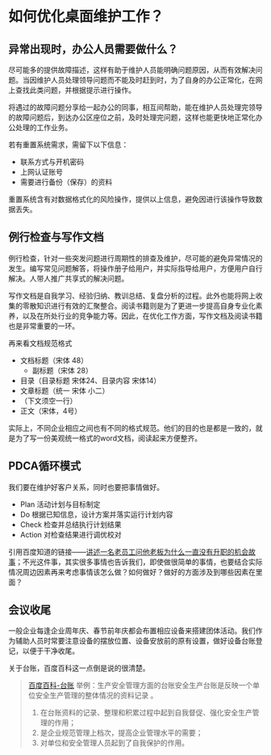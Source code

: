 # 如何优化桌面维护工作？

## 异常出现时，办公人员需要做什么？

尽可能多的提供故障描述，这样有助于维护人员能明确问题原因，从而有效解决问题。当因维护人员处理领导问题而不能及时赶到时，为了自身的办公正常化，在网上查找此类问题，并根据提示进行操作。

将遇过的故障问题分享给一起办公的同事，相互间帮助，能在维护人员处理完领导的故障问题后，到达办公区座位之前，及时处理完问题，这样也能更快地正常化办公处理的工作业务。


若有重置系统需求，需留下以下信息：
* 联系方式与开机密码
* 上网认证账号
* 需要进行备份（保存）的资料

重置系统含有对数据格式化的风险操作，提供以上信息，避免因进行该操作导致数据丢失。

## 例行检查与写作文档

例行检查，针对一些突发问题进行周期性的排查及维护，尽可能的避免异常情况的发生。编写常见问题解答，将操作册子给用户，并实际指导给用户，方便用户自行解决。人带人推广共享式的解决问题。

写作文档是自我学习、经验归纳、教训总结、复盘分析的过程。此外也能将网上收集的零散知识进行有效的汇聚整合。阅读书籍则是为了更进一步提高自身专业化素养，以及在所处行业的竞争能力等。因此，在优化工作方面，写作文档及阅读书籍也是非常重要的一环。

再来看文档规范格式

* 文档标题（宋体 48）
    * 副标题（宋体 28）
* 目录（目录标题 宋体24、目录内容 宋体14）
* 文章标题（统一 宋体 小二）
* （下文须空一行）
* 正文（宋体，4号）

实际上，不同企业相应之间也有不同的格式规范。他们的目的也是都是一致的，就是为了写一份美观统一格式的word文档，阅读起来方便整齐。

## PDCA循环模式

我们要在维护好客户关系，同时也要把事情做好。

* Plan 活动计划与目标制定
* Do 根据已知信息，设计方案并落实运行计划内容
* Check 检查并总结执行计划结果
* Action 对检查结果进行调优校对

引用百度知道的链接——[讲述一名老员工问他老板为什么一直没有升职的机会故事](https://zhidao.baidu.com/question/2053593070344367667.html)；不光这件事，其实很多事情也告诉我们，即使做很简单的事情，也要结合实际情况周边因素再来考虑事情该怎么做？如何做好？做好的方面涉及到哪些因素在里面？


## 会议收尾

一般企业每逢企业周年庆、春节前年庆都会布置相应设备来搭建团体活动。我们作为辅助人员时常要注意设备的摆放位置、设备安放前的原有设置，做好设备台账登记，以便于干净收尾。

关于台账，百度百科这一点倒是说的很清楚。

> [百度百科-台账](https://baike.baidu.com/item/%E5%8F%B0%E8%B4%A6/2067474?fr=aladdin)
> 举例：生产安全管理方面的台账安全生产台账是反映一个单位安全生产管理的整体情况的资料记录 。
>
> 1. 在台账资料的记录、整理和积累过程中起到自我督促、强化安全生产管理的作用；
> 2. 是企业规范管理上档次，提高企业管理水平的需要；
> 3. 对单位和安全管理人员起到了自我保护的作用。